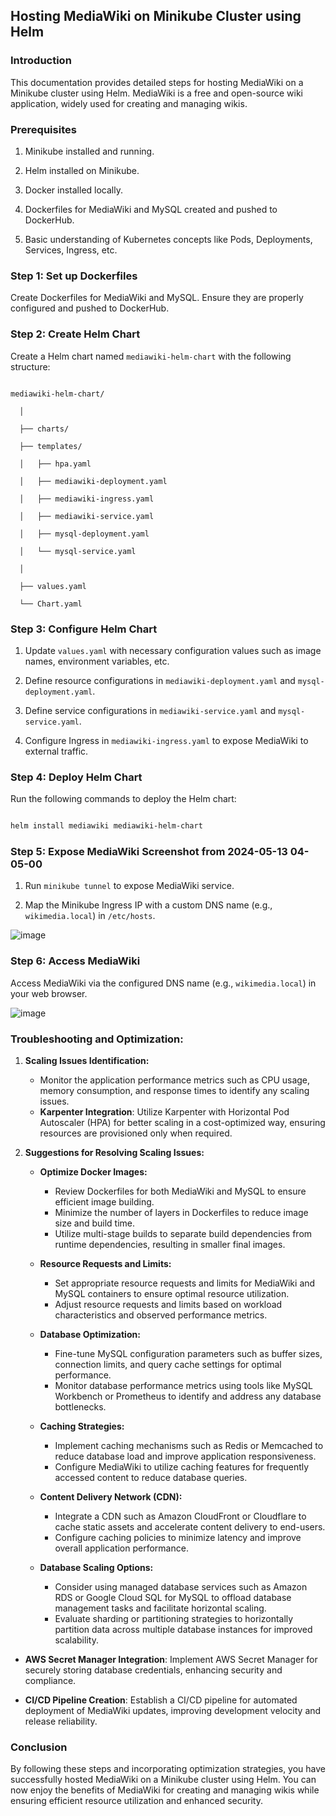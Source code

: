 ## Hosting MediaWiki on Minikube Cluster using Helm 

### Introduction 

This documentation provides detailed steps for hosting MediaWiki on a Minikube cluster using Helm. MediaWiki is a free and open-source wiki application, widely used for creating and managing wikis. 

  
### Prerequisites 

1. Minikube installed and running. 

2. Helm installed on Minikube. 

3. Docker installed locally. 

4. Dockerfiles for MediaWiki and MySQL created and pushed to DockerHub. 

5. Basic understanding of Kubernetes concepts like Pods, Deployments, Services, Ingress, etc. 

  

### Step 1: Set up Dockerfiles 

Create Dockerfiles for MediaWiki and MySQL. Ensure they are properly configured and pushed to DockerHub. 

  

### Step 2: Create Helm Chart 

Create a Helm chart named `mediawiki-helm-chart` with the following structure: 

``` 

mediawiki-helm-chart/ 

  │ 

  ├── charts/ 

  ├── templates/ 

  │   ├── hpa.yaml 

  │   ├── mediawiki-deployment.yaml 

  │   ├── mediawiki-ingress.yaml 

  │   ├── mediawiki-service.yaml 

  │   ├── mysql-deployment.yaml 

  │   └── mysql-service.yaml 

  │ 

  ├── values.yaml 

  └── Chart.yaml 

``` 

  

### Step 3: Configure Helm Chart 

1. Update `values.yaml` with necessary configuration values such as image names, environment variables, etc. 

2. Define resource configurations in `mediawiki-deployment.yaml` and `mysql-deployment.yaml`. 

3. Define service configurations in `mediawiki-service.yaml` and `mysql-service.yaml`. 

4. Configure Ingress in `mediawiki-ingress.yaml` to expose MediaWiki to external traffic. 

  

### Step 4: Deploy Helm Chart 

Run the following commands to deploy the Helm chart: 

```bash 

helm install mediawiki mediawiki-helm-chart 

``` 

  

### Step 5: Expose MediaWiki Screenshot from 2024-05-13 04-05-00

1. Run `minikube tunnel` to expose MediaWiki service. 

2. Map the Minikube Ingress IP with a custom DNS name (e.g., `wikimedia.local`) in `/etc/hosts`. 

  ![image](https://github.com/Rahulrajtiwari/mediawiki/assets/27560388/6a3e8631-ca61-46fa-b034-37038cf748d5)


### Step 6: Access MediaWiki 

Access MediaWiki via the configured DNS name (e.g., `wikimedia.local`) in your web browser. 

![image](https://github.com/Rahulrajtiwari/mediawiki/assets/27560388/57d87469-6d00-432f-a510-f5bde18467e2)
 


### Troubleshooting and Optimization:

1. **Scaling Issues Identification:**
   - Monitor the application performance metrics such as CPU usage, memory consumption, and response times to identify any scaling issues.
   - **Karpenter Integration**: Utilize Karpenter with Horizontal Pod Autoscaler (HPA) for better scaling in a cost-optimized way, ensuring resources are provisioned only when required. 

2. **Suggestions for Resolving Scaling Issues:**
   - **Optimize Docker Images:**
     - Review Dockerfiles for both MediaWiki and MySQL to ensure efficient image building.
     - Minimize the number of layers in Dockerfiles to reduce image size and build time.
     - Utilize multi-stage builds to separate build dependencies from runtime dependencies, resulting in smaller final images.
   
   - **Resource Requests and Limits:**
     - Set appropriate resource requests and limits for MediaWiki and MySQL containers to ensure optimal resource utilization.
     - Adjust resource requests and limits based on workload characteristics and observed performance metrics.

   - **Database Optimization:**
     - Fine-tune MySQL configuration parameters such as buffer sizes, connection limits, and query cache settings for optimal performance.
     - Monitor database performance metrics using tools like MySQL Workbench or Prometheus to identify and address any database bottlenecks.

   - **Caching Strategies:**
     - Implement caching mechanisms such as Redis or Memcached to reduce database load and improve application responsiveness.
     - Configure MediaWiki to utilize caching features for frequently accessed content to reduce database queries.

   - **Content Delivery Network (CDN):**
     - Integrate a CDN such as Amazon CloudFront or Cloudflare to cache static assets and accelerate content delivery to end-users.
     - Configure caching policies to minimize latency and improve overall application performance.

   - **Database Scaling Options:**
     - Consider using managed database services such as Amazon RDS or Google Cloud SQL for MySQL to offload database management tasks and facilitate horizontal scaling.
     - Evaluate sharding or partitioning strategies to horizontally partition data across multiple database instances for improved scalability.

- **AWS Secret Manager Integration**: Implement AWS Secret Manager for securely storing database credentials, enhancing security and compliance. 

- **CI/CD Pipeline Creation**: Establish a CI/CD pipeline for automated deployment of MediaWiki updates, improving development velocity and release reliability. 
  

### Conclusion 

By following these steps and incorporating optimization strategies, you have successfully hosted MediaWiki on a Minikube cluster using Helm. You can now enjoy the benefits of MediaWiki for creating and managing wikis while ensuring efficient resource utilization and enhanced security. 
